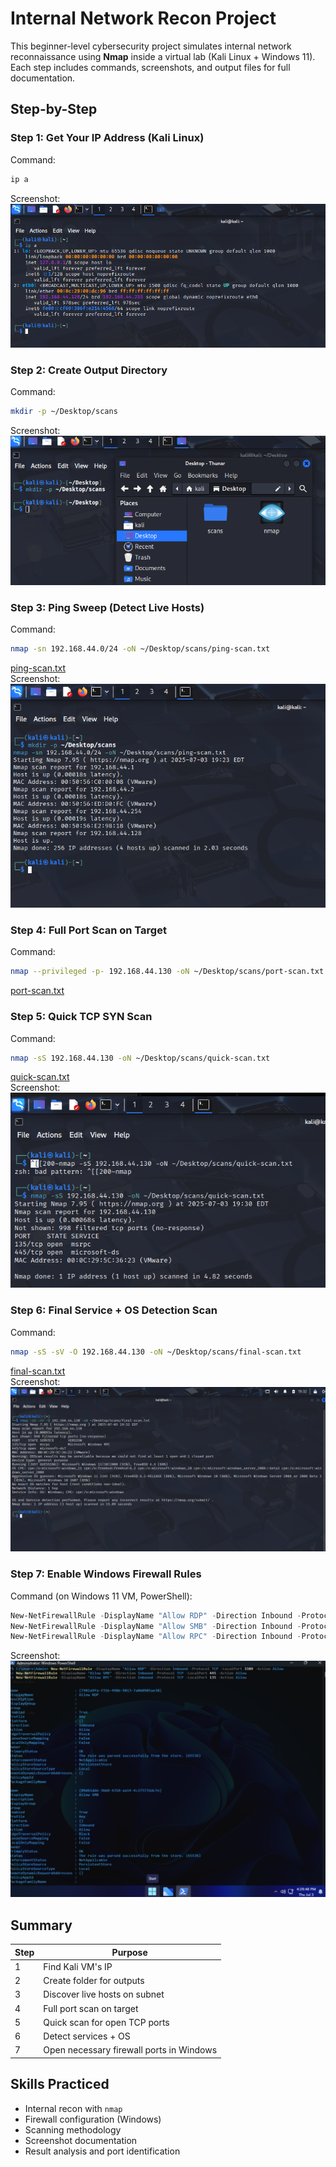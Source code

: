 # Internal Network Recon Project

This beginner-level cybersecurity project simulates internal network reconnaissance using **Nmap** inside a virtual lab (Kali Linux + Windows 11). Each step includes commands, screenshots, and output files for full documentation.


##  Step-by-Step

###  Step 1: Get Your IP Address (Kali Linux)

Command:
```bash
ip a
```

 Screenshot:  
![IP Address](screenshots/ip.a.png)


###  Step 2: Create Output Directory

Command:
```bash
mkdir -p ~/Desktop/scans
```

 Screenshot:  
![Create Output Directory](screenshots/Create-Output-Directory.png)



###  Step 3: Ping Sweep (Detect Live Hosts)

Command:
```bash
nmap -sn 192.168.44.0/24 -oN ~/Desktop/scans/ping-scan.txt
```

 [ping-scan.txt](scans/ping-scan.txt)  
 Screenshot:  
![Ping Sweep](screenshots/ping-sweep.png)



###  Step 4: Full Port Scan on Target

Command:
```bash
nmap --privileged -p- 192.168.44.130 -oN ~/Desktop/scans/port-scan.txt
```

 [port-scan.txt](scans/port-scan.txt)


###  Step 5: Quick TCP SYN Scan

Command:
```bash
nmap -sS 192.168.44.130 -oN ~/Desktop/scans/quick-scan.txt
```

 [quick-scan.txt](scans/quick-scan.txt)  
 Screenshot:  
![Quick Scan](screenshots/quick-scan.png)



### Step 6: Final Service + OS Detection Scan

Command:
```bash
nmap -sS -sV -O 192.168.44.130 -oN ~/Desktop/scans/final-scan.txt
```

 [final-scan.txt](scans/final-scan.txt)  
 Screenshot:  
![Full Detection](screenshots/full-detection.png)



###  Step 7: Enable Windows Firewall Rules

Command (on Windows 11 VM, PowerShell):

```powershell
New-NetFirewallRule -DisplayName "Allow RDP" -Direction Inbound -Protocol TCP -LocalPort 3389 -Action Allow
New-NetFirewallRule -DisplayName "Allow SMB" -Direction Inbound -Protocol TCP -LocalPort 445 -Action Allow
New-NetFirewallRule -DisplayName "Allow RPC" -Direction Inbound -Protocol TCP -LocalPort 135 -Action Allow
```

 Screenshot:  
![Firewall Rules](screenshots/firewall-rules.png)



##  Summary

| Step | Purpose |
|------|---------|
| 1    | Find Kali VM's IP |
| 2    | Create folder for outputs |
| 3    | Discover live hosts on subnet |
| 4    | Full port scan on target |
| 5    | Quick scan for open TCP ports |
| 6    | Detect services + OS |
| 7    | Open necessary firewall ports in Windows |


##  Skills Practiced

- Internal recon with `nmap`
- Firewall configuration (Windows)
- Scanning methodology
- Screenshot documentation
- Result analysis and port identification
